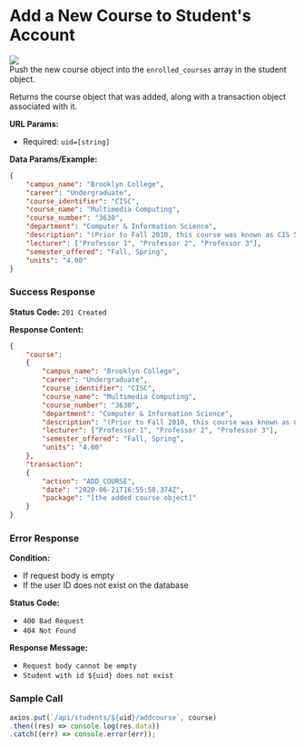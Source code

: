 # Add a New Course to Student's Account
![](https://img.shields.io/badge/%2Fapi%2Fstudents%2F%3Auid%2Faddcourse-PUT-orange?style=flat-square)\
Push the new course object into the `enrolled_courses` array in the student object.

Returns the course object that was added, along with a transaction object associated with it.

**URL Params:**
- Required: `uid=[string]`

**Data Params/Example:**
```json
{
    "campus_name": "Brooklyn College",
    "career": "Undergraduate",
    "course_identifier": "CISC",
    "course_name": "Multimedia Computing",
    "course_number": "3630",
    "department": "Computer & Information Science",
    "description": "(Prior to Fall 2010, this course was known as CIS 52.nThe information below might still reflect the old course numbers. Bracketed numbers, if any, are the old course numbers. Learn more...)",
    "lecturer": ["Professor 1", "Professor 2", "Professor 3"],
    "semester_offered": "Fall, Spring",
    "units": "4.00"
}
```

### Success Response
**Status Code:** `201 Created`

**Response Content:**
```json
{
    "course":
    {
        "campus_name": "Brooklyn College",
        "career": "Undergraduate",
        "course_identifier": "CISC",
        "course_name": "Multimedia Computing",
        "course_number": "3630",
        "department": "Computer & Information Science",
        "description": "(Prior to Fall 2010, this course was known as CIS 52.nThe information below might still reflect the old course numbers. Bracketed numbers, if any, are the old course numbers. Learn more...)",
        "lecturer": ["Professor 1", "Professor 2", "Professor 3"],
        "semester_offered": "Fall, Spring",
        "units": "4.00"
    },
    "transaction":
    {
        "action": "ADD_COURSE",
        "date": "2020-06-21T16:55:50.374Z",
        "package": "[the added course object]"
    }
}
```

### Error Response
**Condition:** 
- If request body is empty
- If the user ID does not exist on the database

**Status Code:** 
- `400 Bad Request`
- `404 Not Found`

**Response Message:**
- `Request body cannot be empty`
- `Student with id ${uid} does not exist`

### Sample Call
```js
axios.put(`/api/students/${uid}/addcourse`, course)
.then((res) => console.log(res.data))
.catch((err) => console.error(err));
```